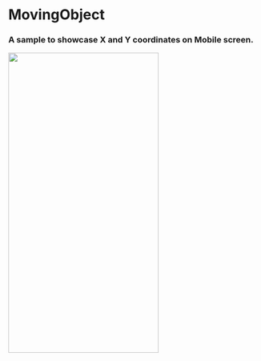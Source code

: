 # MovingObject
### A sample to showcase X and Y coordinates on Mobile screen.
<img src="https://github.com/kpchandora/moving-object/blob/master/preview/device-2021-01-27-102410.gif" width="300" height="600" />
